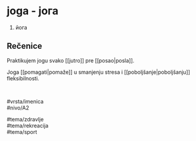# joga - јога

1. йога

## Rečenice

Praktikujem jogu svako [[jutro]] pre [[posao|posla]].

Joga [[pomagati|pomaže]] u smanjenju stresa i [[poboljšanje|poboljšanju]] fleksibilnosti.

<br>

#vrsta/imenica  
#nivo/A2  

#tema/zdravlje  
#tema/rekreacija  
#tema/sport  
